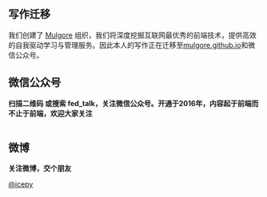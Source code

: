 ## 写作迁移

我们创建了 [Mulgore](https://github.com/mulgore) 组织，我们将深度挖掘互联网最优秀的前端技术，提供高效的自我驱动学习与管理服务。因此本人的写作正在迁移至[mulgore.github.io](https://github.com/mulgore/mulgore.github.io)和微信公众号。

## 微信公众号

**扫描二维码 或搜索 fed_talk，关注微信公众号。开通于2016年，内容起于前端而不止于前端，欢迎大家关注**

<div align="center">
<img src="https://raw.githubusercontent.com/icepy/_posts/master/img/weixin.jpg" alt=""/><br>
</div>

## 微博

**关注微博，交个朋友**

[@icepy](http://weibo.com/2455876310)

